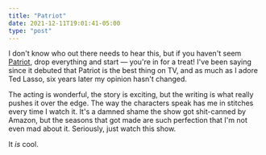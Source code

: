 ```yaml
---
title: "Patriot"
date: 2021-12-11T19:01:41-05:00
type: "post"
---
```

I don't know who out there needs to hear this, but if you haven't seem [Patriot](https://www.imdb.com/title/tt4687882/), drop everything and start — you're in for a treat! I've been saying since it debuted that Patriot is the best thing on TV, and as much as I adore Ted Lasso, six years later my opinion hasn't changed. 

The acting is wonderful, the story is exciting, but the writing is what really pushes it over the edge. The way the characters speak has me in stitches every time I watch it. It's a damned shame the show got shit-canned by Amazon, but the seasons that got made are such perfection that I'm not even mad about it. Seriously, just watch this show.

It *is* cool.